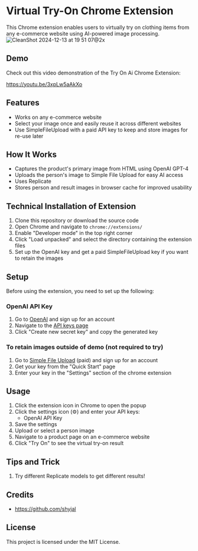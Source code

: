 # Virtual Try-On Chrome Extension

This Chrome extension enables users to virtually try on clothing items from any e-commerce website using AI-powered image processing.
![CleanShot 2024-12-13 at 19 51 07@2x](https://github.com/user-attachments/assets/85743d6d-51d1-4985-9819-f33006c77d87)

## Demo

Check out this video demonstration of the Try On Ai Chrome Extension:

https://youtu.be/3xpLw5aAkXo

## Features

- Works on any e-commerce website
- Select your image once and easily reuse it across different websites
- Use SimpleFileUpload with a paid API key to keep and store images for re-use later 

## How It Works

- Captures the product's primary image from HTML using OpenAI GPT-4
- Uploads the person's image to Simple File Upload for easy AI access
- Uses Replicate
- Stores person and result images in browser cache for improved usability


## Technical Installation of Extension

1. Clone this repository or download the source code
2. Open Chrome and navigate to `chrome://extensions/`
3. Enable "Developer mode" in the top right corner
4. Click "Load unpacked" and select the directory containing the extension files
5. Set up the OpenAI key and get a paid SimpleFileUpload key if you want to retain the images 

## Setup

Before using the extension, you need to set up the following:

### OpenAI API Key

1. Go to [OpenAI](https://platform.openai.com/signup) and sign up for an account
2. Navigate to the [API keys page](https://platform.openai.com/account/api-keys)
3. Click "Create new secret key" and copy the generated key

### To retain images outside of demo (not required to try)   

1. Go to [Simple File Upload](https://simplefileupload.com) (paid) and sign up for an account
2. Get your key from the "Quick Start" page
3. Enter your key in the "Settings" section of the chrome extension

## Usage

1. Click the extension icon in Chrome to open the popup
2. Click the settings icon (⚙️) and enter your API keys:
   - OpenAI API Key
3. Save the settings
4. Upload or select a person image
5. Navigate to a product page on an e-commerce website
6. Click "Try On" to see the virtual try-on result

## Tips and Trick
   1. Try different Replicate models to get different results!

## Credits

- https://github.com/shyjal


## License

This project is licensed under the MIT License.
